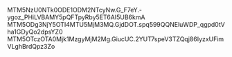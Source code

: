MTM5NzU0NTk0ODE1ODM2NTcyNw.G_F7eY.-ygoz_PHiLVBAMY5pQFTpyRby5ET6AI5UB6kmA
MTM5ODg3NjY5OTI4MTU5MjM3MQ.GjdDOT.spq599QQNEluWDP_qgpd0tVha1GDyQo2dpsYZ0
MTM5OTczOTA0Mjk1MzgyMjM2Mg.GiucUC.2YUT7speV3TZQqj86IyzxUFimVLghBrdQpz3Zo
